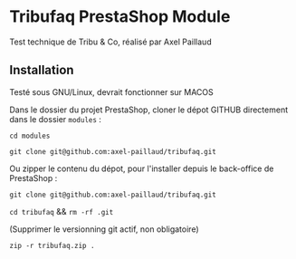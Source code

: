 # Tribufaq PrestaShop Module

Test technique de Tribu & Co, réalisé par Axel Paillaud

## Installation

Testé sous GNU/Linux, devrait fonctionner sur MACOS

Dans le dossier du projet PrestaShop, cloner le dépot GITHUB directement dans
le dossier `modules` :

`cd modules`

`git clone git@github.com:axel-paillaud/tribufaq.git`

Ou zipper le contenu du dépot, pour l'installer depuis le back-office de PrestaShop :

`git clone git@github.com:axel-paillaud/tribufaq.git`

`cd tribufaq` && `rm -rf .git`

(Supprimer le versionning git actif, non obligatoire)

`zip -r tribufaq.zip .`
